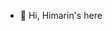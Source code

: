 - 👋 Hi, Himarin's here

<!---
YCShimarin/YCShimarin is a ✨ special ✨ repository because its `README.md` (this file) appears on your GitHub profile.
You can click the Preview link to take a look at your changes.
--->
